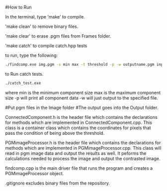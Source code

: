 #How to Run

In the terminal, type 'make' to compile.

'make clean' to remove binary files.

'make clear' to erase .pgm files from Frames folder.

'make catch' to compile catch.hpp tests

to run, type the following:

```bash
./findcomp.exe img.pgm -s min max -t threshold -p -w outputname.pgm inputname.pgm
```

to Run catch tests.
```bash
./catch_test.exe
```
where min is the minimum component size
max is the maximum component size
-p will print all component data
-w will just output to the specified file.

#Put pgm files in the Image folder
#The output goes into the Output folder.

ConnectedComponent.h is the header file which contains the declarations for methods which are implemented in ConnectedComponent.cpp. This class is a container class which contains the coordinates for pixels that pass the condition of being above the threshold.

PGMimageProcessor.h is the header file which contains the declarations for methods which are implemented in PGMimageProcessor.cpp. This class will read in pgm image data and output the results as well. It peforms the calculations needed to process the image and output the contrasted image.

findcomp.cpp is the main driver file that runs the program and creates a PGMimageProcessor object.


.gitignore excludes binary files from the repository.